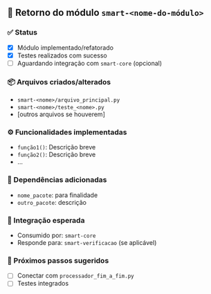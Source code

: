 ## 🔄 Retorno do módulo `smart-<nome-do-módulo>`

### ✅ Status
- [x] Módulo implementado/refatorado
- [x] Testes realizados com sucesso
- [ ] Aguardando integração com `smart-core` (opcional)

### 📦 Arquivos criados/alterados
- `smart-<nome>/arquivo_principal.py`
- `smart-<nome>/teste_<nome>.py`
- [outros arquivos se houverem]

### ⚙️ Funcionalidades implementadas
- `função1()`: Descrição breve
- `função2()`: Descrição breve
- ...

### 🧪 Dependências adicionadas
- `nome_pacote`: para finalidade
- `outro_pacote`: descrição

### 🔗 Integração esperada
- Consumido por: `smart-core`
- Responde para: `smart-verificacao` (se aplicável)

### 🔧 Próximos passos sugeridos
- [ ] Conectar com `processador_fim_a_fim.py`
- [ ] Testes integrados
